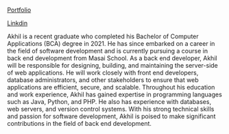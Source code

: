  [Portfolio](https://akhil368.github.io)

[Linkdin](https://www.linkedin.com/in/akhil-suryan-1b9367239?original_referer=)
 

Akhil is a recent graduate who completed his Bachelor of Computer Applications (BCA) degree in 2021. He has since embarked on a career in the field of software development and is currently pursuing a course in back end development from Masai School.
As a back end developer, Akhil will be responsible for designing, building, and maintaining the server-side of web applications. He will work closely with front end developers, database administrators, and other stakeholders to ensure that web applications are efficient, secure, and scalable.
Throughout his education and work experience, Akhil has gained expertise in programming languages such as Java, Python, and PHP. He also has experience with databases, web servers, and version control systems.
With his strong technical skills and passion for software development, Akhil is poised to make significant contributions in the field of back end development.
